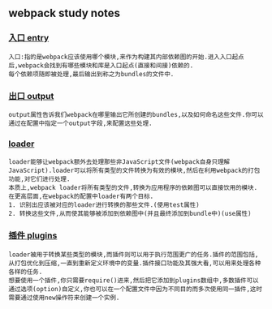 ## webpack study notes

###  [入口 entry]()

```
入口:指的是webpack应该使用哪个模块,来作为构建其内部依赖图的开始.进入入口起点后,webpack会找到有哪些模块和库是入口起点(直接和间接)依赖的.
每个依赖项随即被处理,最后输出到称之为bundles的文件中.
```



### [出口 output]()

```
output属性告诉我们webpack在哪里输出它所创建的bundles,以及如何命名这些文件.你可以通过在配置中指定一个output字段,来配置这些处理.
```



### [loader]()

```
loader能够让webpack额外去处理那些非JavaScript文件(webpack自身只理解JavaScript).loader可以将所有类型的文件转换为有效的模块,然后在利用webpack的打包功能,对它们进行处理.
本质上,webpack loader将所有类型的文件,转换为应用程序的依赖图可以直接饮用的模块.
在更高层面,在webpack的配置中loader有两个目标.
1. 识别出应该被对应的loader进行转换的那些文件.(使用test属性)
2. 转换这些文件,从而使其能够被添加到依赖图中(并且最终添加到bundle中)(use属性)
```



### [插件 plugins]()

```
loader被用于转换某些类型的模块,而插件则可以用于执行范围更广的任务.插件的范围包括,从打包优化到压缩,一直到重新定义环境中的变量.插件接口功能及其强大看,可以用来处理各种各样的任务.
想要使用一个插件,你只需要require()进来,然后把它添加到plugins数组中,多数插件可以通过选项(option)自定义,你也可以在一个配置文件中因为不同目的而多次使用同一插件,这时需要通过使用new操作符来创建一个实例.
```





















